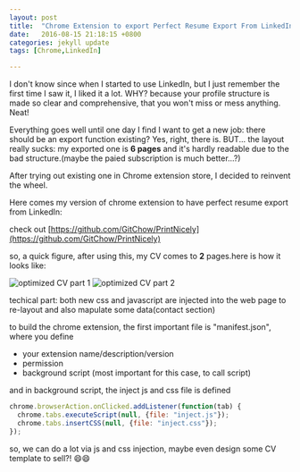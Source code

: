 ```yaml
---
layout: post
title:  "Chrome Extension to export Perfect Resume Export From LinkedIn"
date:   2016-08-15 21:18:15 +0800
categories: jekyll update
tags: [Chrome,LinkedIn]

---
```


I don't know since when I started to use LinkedIn, but I just remember the first time I saw it, I liked it a lot.
WHY? because your profile structure is made so clear and comprehensive, that you won't miss or mess anything. Neat!

Everything goes well until one day I find I want to get a new job: there should be an export function existing?
Yes, right, there is. BUT... the layout really sucks: 
my exported one is **6 pages** and it's hardly readable due to the bad structure.(maybe the paied subscription is much better...?)

After trying out existing one in Chrome extension store, I decided to reinvent the wheel.

Here comes my version of chrome extension to have perfect resume export from LinkedIn:

check out [https://github.com/GitChow/PrintNicely](https://github.com/GitChow/PrintNicely)

so, a quick figure, after using this, my CV comes to **2** pages.here is how it looks like:</br>

![optimized CV part 1](https://gitchow.github.io/images/linkedin_cv_chrome/optimizedResume_part1.png)
![optimized CV part 2](https://gitchow.github.io/images/linkedin_cv_chrome/optimizedResume_part2.png)

techical part: both new css and javascript are injected into the web page to re-layout and also mapulate some data(contact section)

to build the chrome extension, the first important file is "manifest.json", where you define

- your extension name/description/version
- permission
- background script (most important for this case, to call script)

and in background script, the inject js and css file is defined

```javascript
chrome.browserAction.onClicked.addListener(function(tab) {
  chrome.tabs.executeScript(null, {file: "inject.js"});
  chrome.tabs.insertCSS(null, {file: "inject.css"});
});
```

so, we can do a lot via js and css injection, maybe even design some CV template to sell?! :smile::smile: